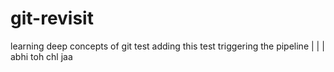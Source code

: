 # git-revisit
learning deep concepts of git
test
adding this test 
triggering the pipeline 
|
|
|
abhi toh chl jaa 